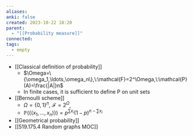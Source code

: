 ```yaml
---
aliases: 
anki: false
created: 2023-10-22 18:20
parent:
  - "[[Probability measure]]"
connected: 
tags:
  - empty
---
```

- [[Classical definition of probability]] 
    - $\Omega=\{\omega_1,\ldots,\omega_n\},\:\mathcal{F}=2^\Omega,\:\mathcal{P}(A)=\frac{|A|}n$
    - In finite cases, it is sufficient to define P on unit sets
- [[Bernoulli scheme]]
    - $\Omega=\{0,1\}^n,\:\mathcal{F}=2^\Omega$,
    - $\mathbb{P}(\{(x_1,\ldots,x_n)\})=p^{\sum x_i}(1-p)^{n-\sum x_i}$
- [[Geometrical probability]]
- [[519.175.4 Random graphs MOC]]















